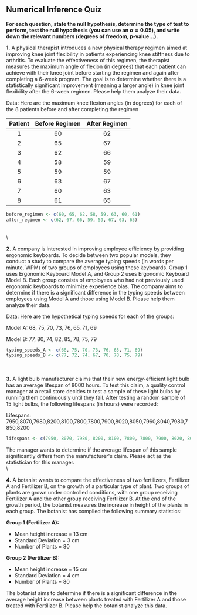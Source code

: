 Numerical Inference Quiz
---------------------------------------

**For each question, state the null hypothesis, determine the type of test to perform, test the null hypothesis (you can use an $\alpha = 0.05$), and write down the relevant numbers (degrees of freedom, p-value...).**

**1.** A physical therapist introduces a new physical therapy regimen aimed at improving knee joint flexibility in patients experiencing knee stiffness due to arthritis. To evaluate the effectiveness of this regimen, the therapist measures the maximum angle of flexion (in degrees) that each patient can achieve with their knee joint before starting the regimen and again after completing a 6-week program. The goal is to determine whether there is a statistically significant improvement (meaning a larger angle) in knee joint flexibility after the 6-week regimen.  Please help them analyze their data.

Data:
Here are the maximum knee flexion angles (in degrees) for each of the 8 patients before and after completing the regimen

| Patient | Before Regimen | After Regimen |
|:----:|:--------------:|:-------------:|
|  1   |       60       |       62      |
|  2   |       65       |       67      |
|  3   |       62       |       66      |
|  4   |       58       |       59      |
|  5   |       59       |       59      |
|  6   |       63       |       67      |
|  7   |       60       |       63      |
|  8   |       61       |       65      |

```r
before_regimen <- c(60, 65, 62, 58, 59, 63, 60, 61)
after_regimen <- c(62, 67, 66, 59, 59, 67, 63, 65)
```
\
\

**2.** A company is interested in improving employee efficiency by providing ergonomic keyboards. To decide between two popular models, they conduct a study to compare the average typing speeds (in words per minute, WPM) of two groups of employees using these keyboards. Group 1 uses Ergonomic Keyboard Model A, and Group 2 uses Ergonomic Keyboard Model B. Each group consists of employees who had not previously used ergonomic keyboards to minimize experience bias. The company aims to determine if there is a significant difference in the typing speeds between employees using Model A and those using Model B.  Please help them analyze their data.

Data:
Here are the hypothetical typing speeds for each of the groups:

Model A: 68, 75, 70, 73, 76, 65, 71, 69

Model B: 77, 80, 74, 82, 85, 78, 75, 79

```r
typing_speeds_A <- c(68, 75, 70, 73, 76, 65, 71, 69)
typing_speeds_B <- c(77, 72, 74, 67, 70, 78, 75, 79)
```
\
\
**3.** A light bulb manufacturer claims that their new energy-efficient light bulb has an average lifespan of 8000 hours. To test this claim, a quality control manager at a retail store decides to test a sample of these light bulbs by running them continuously until they fail. After testing a random sample of 15 light bulbs, the following lifespans (in hours) were recorded:

Lifespans: 7950,8070,7980,8200,8100,7800,7800,7900,8020,8050,7960,8040,7980,7850,8200

```r
lifespans <- c(7950, 8070, 7980, 8200, 8100, 7800, 7800, 7900, 8020, 8050, 7960, 8040, 7980, 7850, 8200)
```

The manager wants to determine if the average lifespan of this sample significantly differs from the manufacturer's claim.  Please act as the statistician for this manager.
\
\

**4.** A botanist wants to compare the effectiveness of two fertilizers, Fertilizer A and Fertilizer B, on the growth of a particular type of plant. Two groups of plants are grown under controlled conditions, with one group receiving Fertilizer A and the other group receiving Fertilizer B. At the end of the growth period, the botanist measures the increase in height of the plants in each group. The botanist has compiled the following summary statistics:

**Group 1 (Fertilizer A):**

* Mean height increase = 13 cm
* Standard Deviation = 3 cm
* Number of Plants = 80

**Group 2 (Fertilizer B):**

* Mean height increase = 15 cm
* Standard Deviation = 4 cm
* Number of Plants = 80

The botanist aims to determine if there is a significant difference in the average height increase between plants treated with Fertilizer A and those treated with Fertilizer B.  Please help the botanist analyze this data.
